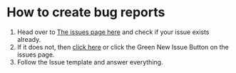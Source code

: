 # How to create bug reports

1. Head over to [The issues page here](https://github.com/MCIndiaNetwork/MCI-Server/issues) and check if your issue exists already.
2. If it does not, then [click here](https://github.com/MCIndiaNetwork/MCI-Server/issues/new) or click the Green New Issue Button on the issues page.
3. Follow the Issue template and answer everything.
